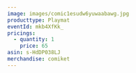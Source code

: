 ```yaml
---
image: images/comic1esudw6yuwaabawg.jpg
producttype: Playmat
eventId: mkb4XfKk_
pricings:
  - quantity: 1
    price: 65
asin: s-HdDP038LJ
merchandise: comiket
---
```

